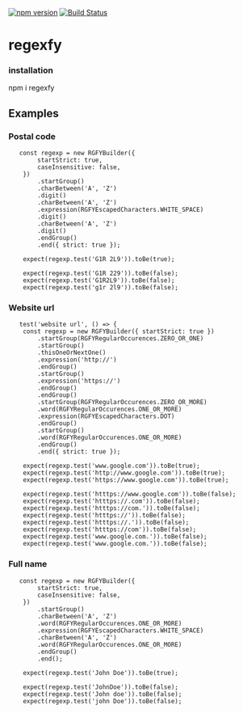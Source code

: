 [![npm version](https://badge.fury.io/js/regexfy.svg)](https://badge.fury.io/js/regexfy)
[![Build Status](https://travis-ci.com/guignol1981/regexfy.svg?branch=master)](https://travis-ci.com/guignol1981/regexfy)

# regexfy

### installation

npm i regexfy

## Examples

### Postal code

       const regexp = new RGFYBuilder({
            startStrict: true,
            caseInsensitive: false,
        })
            .startGroup()
            .charBetween('A', 'Z')
            .digit()
            .charBetween('A', 'Z')
            .expression(RGFYEscapedCharacters.WHITE_SPACE)
            .digit()
            .charBetween('A', 'Z')
            .digit()
            .endGroup()
            .end({ strict: true });

        expect(regexp.test('G1R 2L9')).toBe(true);

        expect(regexp.test('G1R 229')).toBe(false);
        expect(regexp.test('G1R2L9')).toBe(false);
        expect(regexp.test('g1r 2l9')).toBe(false);

### Website url

       test('website url', () => {
        const regexp = new RGFYBuilder({ startStrict: true })
            .startGroup(RGFYRegularOccurences.ZERO_OR_ONE)
            .startGroup()
            .thisOneOrNextOne()
            .expression('http://')
            .endGroup()
            .startGroup()
            .expression('https://')
            .endGroup()
            .endGroup()
            .startGroup(RGFYRegularOccurences.ZERO_OR_MORE)
            .word(RGFYRegularOccurences.ONE_OR_MORE)
            .expression(RGFYEscapedCharacters.DOT)
            .endGroup()
            .startGroup()
            .word(RGFYRegularOccurences.ONE_OR_MORE)
            .endGroup()
            .end({ strict: true });

        expect(regexp.test('www.google.com')).toBe(true);
        expect(regexp.test('http://www.google.com')).toBe(true);
        expect(regexp.test('https://www.google.com')).toBe(true);

        expect(regexp.test('htttps://www.google.com')).toBe(false);
        expect(regexp.test('htttps://.com')).toBe(false);
        expect(regexp.test('htttps://com.')).toBe(false);
        expect(regexp.test('htttps://')).toBe(false);
        expect(regexp.test('htttps://.')).toBe(false);
        expect(regexp.test('htttps://com')).toBe(false);
        expect(regexp.test('www.google.com.')).toBe(false);
        expect(regexp.test('www.google.com.')).toBe(false);
        
### Full name

       const regexp = new RGFYBuilder({
            startStrict: true,
            caseInsensitive: false,
        })
            .startGroup()
            .charBetween('A', 'Z')
            .word(RGFYRegularOccurences.ONE_OR_MORE)
            .expression(RGFYEscapedCharacters.WHITE_SPACE)
            .charBetween('A', 'Z')
            .word(RGFYRegularOccurences.ONE_OR_MORE)
            .endGroup()
            .end();

        expect(regexp.test('John Doe')).toBe(true);

        expect(regexp.test('JohnDoe')).toBe(false);
        expect(regexp.test('John doe')).toBe(false);
        expect(regexp.test('john Doe')).toBe(false);
